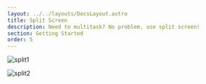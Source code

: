 ```yaml
---
layout: ../../layouts/DocsLayout.astro
title: Split Screen
description: Need to multitask? No problem, use split screen!
section: Getting Started
order: 5
---
```


![split1](../../assets/images/split/split1.png)

![split2](../../assets/images/split/split2.png)
